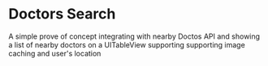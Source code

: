# Doctors Search


A simple prove of concept integrating with nearby Doctos API and showing a list of nearby doctors on a UITableView supporting supporting image caching and user's location
